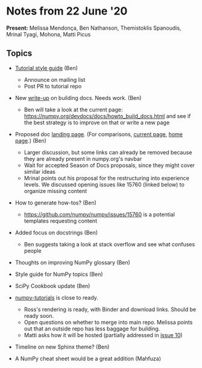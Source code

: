 # Notes from 22 June '20

**Present:** Melissa Mendonça, Ben Nathanson, Themistoklis Spanoudis, Mrinal Tyagi, Mohona, Matti Picus

## Topics

- [Tutorial style guide](https://bjnath.github.io/demodocs/tutorial_style) (Ben)
    - Announce on mailing list
    - Post PR to tutorial repo

- New [write-up](https://bjnath.github.io/demodocs/new_docs_dev) on building docs. Needs work. (Ben)
    - Ben will take a look at the current page: https://numpy.org/devdocs/docs/howto_build_docs.html and see if the best strategy is to improve on that or write a new page 
- Proposed doc [landing page](https://bjnath.github.io/demodocs/top_docs_page). (For comparisons, [current page](https://numpy.org/devdocs), [home page](https://numpy.org).) (Ben)
    - Larger discussion, but some links can already be removed because they are already present in numpy.org's navbar
    - Wait for accepted Season of Docs proposals, since they might cover similar ideas
    - Mrinal points out his proposal for the restructuring into experience levels. We discussed opening issues like 15760 (linked below) to organize missing content
- How to generate how-tos? (Ben)
    - https://github.com/numpy/numpy/issues/15760 is a potential templates requesting content
- Added focus on docstrings (Ben)
    - Ben suggests taking a look at stack overflow and see what confuses people
- Thoughts on improving NumPy glossary (Ben)
- Style guide for NumPy topics (Ben)
- SciPy Cookbook update (Ben)
- [numpy-tutorials](https://github.com/numpy/numpy-tutorials) is close to ready. 

  - Ross's rendering is ready, with Binder and download links. Should be ready soon. 
  - Open questions on whether to merge into main repo. Melissa points out that an outside repo has less baggage for building. 
  - Matti asks how it will be hosted (partially addressed in [issue 10](https://github.com/numpy/numpy-tutorials/issues/10))

- Timeline on new Sphinx theme? (Ben)
- A NumPy cheat sheet would be a great addition (Mahfuza)
